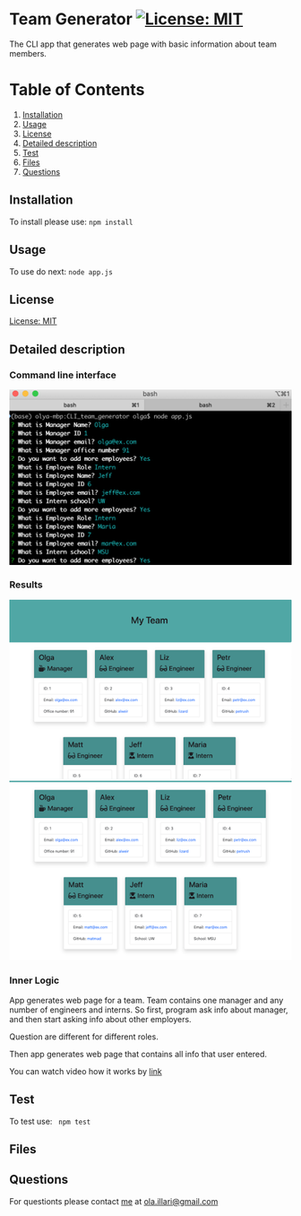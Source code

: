 # Team Generator [![License: MIT](https://img.shields.io/badge/License-MIT-yellow.svg)](https://opensource.org/licenses/MIT)
  The CLI app that generates web page with basic information about team members.
  # Table of Contents
  1. [Installation](#installation)
  2. [Usage](#usage)
  3. [License](#license)
  4. [Detailed description](#detailed-description)
  5. [Test](#test)
  6. [Files](#files)
  7. [Questions](#questions)
## Installation
To install please use: 
`npm install`
## Usage
To use do next: 
`node app.js`
## License
[License: MIT](https://opensource.org/licenses/MIT)
## Detailed description 
### Command line interface
![screen](./screenshots/cli.png)
### Results
![result-top](./screenshots/page-top.png)
![result-bottom](./screenshots/page-bottom.png)
### Inner Logic
App generates web page for a team.
Team contains one manager and any number of engineers and interns.
So first, program ask info about manager, and then start asking info about other employers.

Question are different for different roles. 

Then app generates web page that contains all info that user entered.

You can watch video how it works by [link](https://drive.google.com/file/d/1ca4esH0Xqjs23Jf5H-dmDGViUtpRb8GA/view?usp=sharing)

## Test
To test use:
` npm test`
## Files

## Questions
For questionts please contact [me](https://github.com/Myau5x) at ola.illari@gmail.com
 

